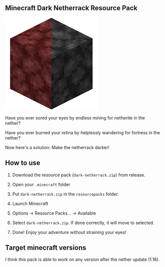 ## Minecraft Dark Netherrack Resource Pack

![Pack icon](pack.png)

Have you ever sored your eyes by endless mining for netherite in the nether?

Have you ever burned your retina by helplessly wandering for fortress in the nether?

Now here's a solution: Make the netherrack darker!

## How to use

1. Download the resource pack (`dark-netherrack.zip`) from release.

2. Open your `.minecraft` folder

3. Put `dark-netherrack.zip` in the `resourcepacks` folder.

4. Launch Minecraft

5. Options -> Resource Packs... -> Available

6. Select `dark-netherrack.zip`. If done correctly, it will move to selected.

7. Done! Enjoy your adventure without straining your eyes!

## Target minecraft versions

I think this pack is able to work on any version after the nether update (1.16).